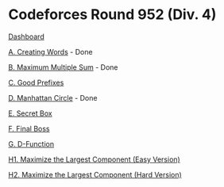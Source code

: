 # Codeforces Round 952 (Div. 4)

[Dashboard](https://codeforces.com/contest/1985)

[A. Creating Words](https://codeforces.com/contest/1985/problem/A) - Done

[B. Maximum Multiple Sum](https://codeforces.com/contest/1985/problem/B) - Done

[C. Good Prefixes](https://codeforces.com/contest/1985/problem/C)

[D. Manhattan Circle](https://codeforces.com/contest/1985/problem/D) - Done

[E. Secret Box](https://codeforces.com/contest/1985/problem/E)

[F. Final Boss](https://codeforces.com/contest/1985/problem/F)

[G. D-Function](https://codeforces.com/contest/1985/problem/G)

[H1. Maximize the Largest Component (Easy Version)](https://codeforces.com/contest/1985/problem/H1)

[H2. Maximize the Largest Component (Hard Version)](https://codeforces.com/contest/1985/problem/H2)
